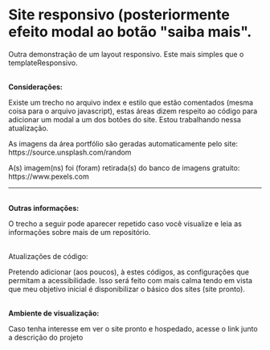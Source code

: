 <h1>Site responsivo (posteriormente efeito modal ao botão "saiba mais".</h1>
<p>Outra demonstração de um layout responsivo. Este mais simples que o templateResponsivo.</p>

<br>
<strong>Considerações:</strong>
<p>Existe um trecho no arquivo index e estilo que estão comentados (mesma coisa para o arquivo javascript), estas áreas dizem respeito ao código para adicionar um modal a um dos botões do site. Estou trabalhando nessa atualização.</p>
<p>As imagens da área portfólio são geradas automaticamente pelo site: https://source.unsplash.com/random</p>
<p>A(s) imagem(ns) foi (foram) retirada(s) do banco de imagens gratuito: https://www.pexels.com</p>

<hr>
<br>
<strong>Outras informações:</strong>
<p>O trecho a seguir pode aparecer repetido caso você visualize e leia as informações sobre mais de um repositório.</p>

<br>
</strong>Atualizações de código:</strong>
<p>Pretendo adicionar (aos poucos), à estes códigos, as configurações que permitam a acessibilidade. Isso será feito com mais calma tendo em vista que meu objetivo inicial é disponibilizar o básico dos sites (site pronto).</p>

<br>
<strong>Ambiente de visualização:</strong>
<p>Caso tenha interesse em ver o site pronto e hospedado, acesse o link junto a descrição do projeto</p>
